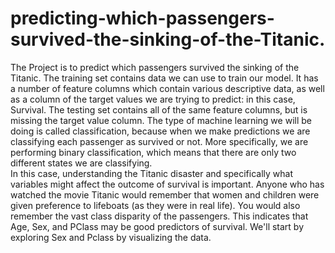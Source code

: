 # predicting-which-passengers-survived-the-sinking-of-the-Titanic.

The Project is to predict which passengers survived the sinking of the Titanic.
The training set contains data we can use to train our model. It has a number of feature columns which contain various descriptive data, as well as a column of the target values we are trying to predict: in this case, Survival.
The testing set contains all of the same feature columns, but is missing the target value column.
The type of machine learning we will be doing is called classification, because when we make predictions we are classifying each passenger as survived or not. More specifically, we are performing binary classification, which means that there are only two different states we are classifying.     
In this case, understanding the Titanic disaster and specifically what variables might affect the outcome of survival is important. Anyone who has watched the movie Titanic would remember that women and children were given preference to lifeboats (as they were in real life). You would also remember the vast class disparity of the passengers.
This indicates that Age, Sex, and PClass may be good predictors of survival. We'll start by exploring Sex and Pclass by visualizing the data.
